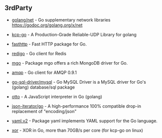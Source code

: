 ## 3rdParty

- [golang/net](https://github.com/golang/net) - Go supplementary network libraries https://godoc.org/golang.org/x/net

- [kcp-go](https://github.com/xtaci/kcp-go) - A Production-Grade Reliable-UDP Library for golang

- [fasthttp](https://github.com/valyala/fasthttp) - Fast HTTP package for Go. 

- [redigo](https://github.com/gomodule/redigo) - Go client for Redis

- [mgo](https://gopkg.in/mgo.v2) - Package mgo offers a rich MongoDB driver for Go.

- [amqp](https://github.com/streadway/amqp) - Go client for AMQP 0.9.1

- [go-sql-driver/mysql](https://github.com/go-sql-driver/mysql) - Go MySQL Driver is a MySQL driver for Go's (golang) database/sql package

- [otto](https://github.com/robertkrimen/otto) - A JavaScript interpreter in Go (golang)

- [json-iterator/go](https://github.com/json-iterator/go) - A high-performance 100% compatible drop-in replacement of "encoding/json"

- [yaml.v2](https://gopkg.in/yaml.v2) - Package yaml implements YAML support for the Go language.

- [xor](https:github.com/templexxx/xor) - XOR in Go, more than 70GB/s per core (for kcp-go on linux)


